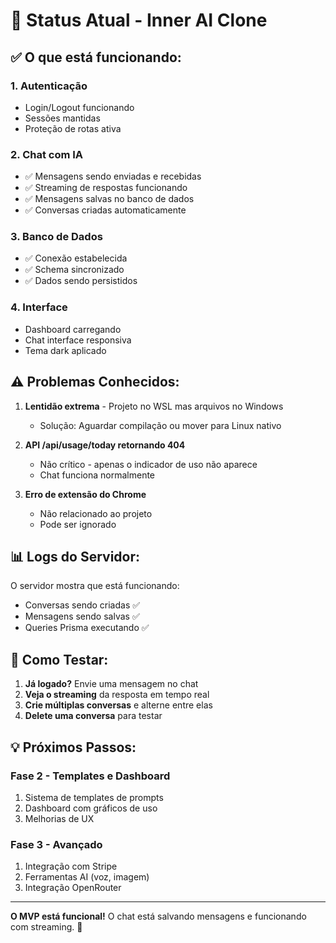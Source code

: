# 🚀 Status Atual - Inner AI Clone

## ✅ O que está funcionando:

### 1. **Autenticação**
- Login/Logout funcionando
- Sessões mantidas
- Proteção de rotas ativa

### 2. **Chat com IA**
- ✅ Mensagens sendo enviadas e recebidas
- ✅ Streaming de respostas funcionando
- ✅ Mensagens salvas no banco de dados
- ✅ Conversas criadas automaticamente

### 3. **Banco de Dados**
- ✅ Conexão estabelecida
- ✅ Schema sincronizado
- ✅ Dados sendo persistidos

### 4. **Interface**
- Dashboard carregando
- Chat interface responsiva
- Tema dark aplicado

## ⚠️ Problemas Conhecidos:

1. **Lentidão extrema** - Projeto no WSL mas arquivos no Windows
   - Solução: Aguardar compilação ou mover para Linux nativo

2. **API /api/usage/today retornando 404**
   - Não crítico - apenas o indicador de uso não aparece
   - Chat funciona normalmente

3. **Erro de extensão do Chrome**
   - Não relacionado ao projeto
   - Pode ser ignorado

## 📊 Logs do Servidor:

O servidor mostra que está funcionando:
- Conversas sendo criadas ✅
- Mensagens sendo salvas ✅
- Queries Prisma executando ✅

## 🎯 Como Testar:

1. **Já logado?** Envie uma mensagem no chat
2. **Veja o streaming** da resposta em tempo real
3. **Crie múltiplas conversas** e alterne entre elas
4. **Delete uma conversa** para testar

## 💡 Próximos Passos:

### Fase 2 - Templates e Dashboard
1. Sistema de templates de prompts
2. Dashboard com gráficos de uso
3. Melhorias de UX

### Fase 3 - Avançado
1. Integração com Stripe
2. Ferramentas AI (voz, imagem)
3. Integração OpenRouter

---

**O MVP está funcional!** O chat está salvando mensagens e funcionando com streaming. 🎉